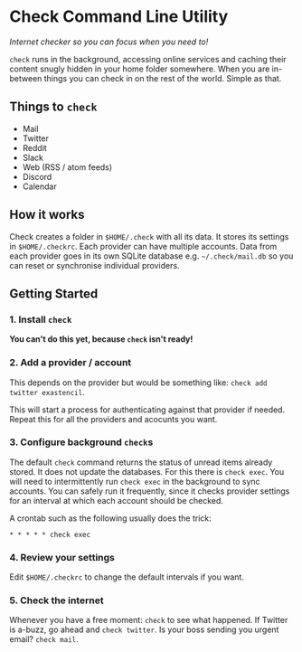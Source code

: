 # Check Command Line Utility
_Internet checker so you can focus when you need to!_

`check` runs in the background, accessing online services and caching their
content snugly hidden in your home folder somewhere. When you are in-between
things you can check in on the rest of the world. Simple as that.

## Things to `check`

- Mail <planned>
- Twitter <planned>
- Reddit <planned>
- Slack <planned>
- Web (RSS / atom feeds) <planned>
- Discord <planned>
- Calendar <planned>

## How it works

Check creates a folder in `$HOME/.check` with all its data. It stores its
settings in `$HOME/.checkrc`. Each provider can have multiple accounts. Data
from each provider goes in its own SQLite database e.g. `~/.check/mail.db`
so you can reset or synchronise individual providers.

## Getting Started

### 1. Install `check`

**You can't do this yet, because `check` isn't ready!**

### 2. Add a provider / account

This depends on the provider but would be something like:
`check add twitter exastencil`.

This will start a process for authenticating against that provider if needed.
Repeat this for all the providers and acocunts you want.

### 3. Configure background `check`s

The default `check` command returns the status of unread items already stored.
It does not update the databases. For this there is `check exec`. You will
need to intermittently run `check exec` in the background to sync accounts.
You can safely run it frequently, since it checks provider settings for an
interval at which each account should be checked.

A crontab such as the following usually does the trick:

```
* * * * * check exec
```

### 4. Review your settings

Edit `$HOME/.checkrc` to change the default intervals if you want.

### 5. Check the internet

Whenever you have a free moment: `check` to see what happened. If Twitter is
a-buzz, go ahead and `check twitter`. Is your boss sending you urgent email?
`check mail`.
